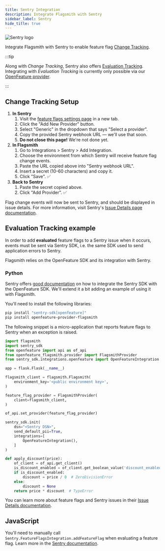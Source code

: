 ```yaml
---
title: Sentry Integration
description: Integrate Flagsmith with Sentry
sidebar_label: Sentry
hide_title: true
---
```


![Sentry logo](/img/integrations/sentry/sentry-logo.svg)

Integrate Flagsmith with Sentry to enable feature flag
[Change Tracking](https://docs.sentry.io/product/issues/issue-details/feature-flags/#change-tracking).

:::tip

Along with _Change Tracking_, Sentry also offers
[Evaluation Tracking](https://docs.sentry.io/product/issues/issue-details/feature-flags/#evaluation-tracking).
Integrating with _Evaluation Tracking_ is currently only possible via our
[OpenFeature provider](/integrating-with-flagsmith/openfeature).

:::

## Change Tracking Setup

1. **In Sentry**
   1. Visit the
      [feature flags settings page](https://sentry.io/orgredirect/organizations/:orgslug/settings/feature-flags/change-tracking/)
      in a new tab.
   1. Click the "Add New Provider" button.
   1. Select "Generic" in the dropdown that says "Select a provider".
   1. Copy the provided Sentry webhook URL — we'll use that soon.
   1. **Do not close this page!** We're not done yet.
1. **In Flagsmith**
   1. Go to Integrations > Sentry > Add Integration.
   1. Choose the environment from which Sentry will receive feature flag change events.
   1. Paste the URL copied above into "Sentry webhook URL".
   1. Insert a secret (10-60 characters) and copy it.
   1. Click "Save". ✅
1. **Back to Sentry**
   1. Paste the secret copied above.
   1. Click "Add Provider". ✅

Flag change events will now be sent to Sentry, and should be displayed in issue details. For more information, visit
Sentry's [Issue Details page documentation](https://docs.sentry.io/product/issues/issue-details/#feature-flags).

## Evaluation Tracking example

In order to add **evaluated** feature flags to a Sentry issue when it occurs, events must be sent via Sentry SDK, i.e.
the same SDK used to send application errors to Sentry.

Flagsmith relies on the OpenFeature SDK and its integration with Sentry.

### Python

Sentry offers [good documentation](https://docs.sentry.io/platforms/python/integrations/openfeature/) on how to
integrate the Sentry SDK with the OpenFeature SDK. We'll extend it a bit adding an example of using it with Flagsmith.

You'll need to install the following libraries:

```sh
pip install "sentry-sdk[openfeature]"
pip install openfeature-provider-flagsmith
```

The following snippet is a micro-application that reports feature flags to Sentry when an exception is raised.

```python
import flagsmith
import sentry_sdk
from openfeature import api as of_api
from openfeature_flagsmith.provider import FlagsmithProvider
from sentry_sdk.integrations.openfeature import OpenFeatureIntegration

app = flask.Flask(__name__)

flagsmith_client = flagsmith.Flagsmith(
    environment_key='<public environment key>',
)

feature_flag_provider = FlagsmithProvider(
    client=flagsmith_client,
)

of_api.set_provider(feature_flag_provider)

sentry_sdk.init(
    dsn="<Sentry DSN>",
    send_default_pii=True,
    integrations=[
        OpenFeatureIntegration(),
    ]
)

def apply_discount(price):
    of_client = of_api.get_client()
    is_discount_enabled = of_client.get_boolean_value('discount_enabled', False)
    if is_discount_enabled:
        discount = price / 0  # ZeroDivisionError
    else:
        discount = None
    return price * discount  # TypeError
```

You can learn more about feature flags and Sentry issues in their
[Issue Details documentation](https://docs.sentry.io/product/issues/issue-details/#feature-flags).

## JavaScript

You'll need to manually call `Sentry.FeatureFlagsIntegration.addFeatureFlag` when evaluating a feature flag. Learn more
in the [Sentry documentation](https://docs.sentry.io/platforms/javascript/configuration/integrations/featureflags/).

